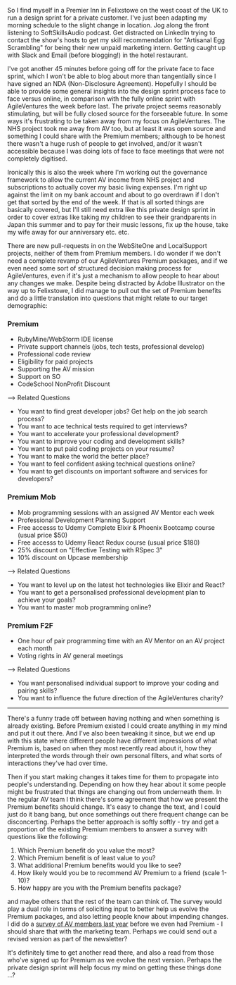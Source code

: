 So I find myself in a Premier Inn in Felixstowe on the west coast of the UK to run a design sprint for a private customer. I've just been adapting my morning schedule to the slight change in location.  Jog along the front listening to SoftSkillsAudio podcast.  Get distracted on LinkedIn trying to contact the show's hosts to get my skill recommendation for "Artisanal Egg Scrambling" for being their new unpaid marketing intern.  Getting caught up with Slack and Email (before blogging!) in the hotel restaurant. 

I've got another 45 minutes before going off for the private face to face sprint, which I won't be able to blog about more than tangentially since I have signed an NDA (Non-Disclosure Agreement).  Hopefully I should be able to provide some general insights into the design sprint process face to face versus online, in comparison with the fully online sprint with AgileVentures the week before last.  The private project seems reasonably stimulating, but will be fully closed source for the forseeable future.  In some ways it's frustrating to be taken away from my focus on AgileVentures.  The NHS project took me away from AV too, but at least it was open source and something I could share with the Premium members; although to be honest there wasn't a huge rush of people to get involved, and/or it wasn't accessible because I was doing lots of face to face meetings that were not completely digitised.

Ironically this is also the week where I'm working out the governance framework to allow the current AV income from NHS project and subscriptions to actually cover my basic living expenses.  I'm right up against the limit on my bank account and about to go overdrawn if I don't get that sorted by the end of the week.  If that is all sorted things are basically covered, but I'll still need extra like this private design sprint in order to cover extras like taking my children to see their grandparents in Japan this summer and to pay for their music lessons, fix up the house, take my wife away for our anniversary etc. etc.

There are new pull-requests in on the WebSiteOne and LocalSupport projects, neither of them from Premium members.  I do wonder if we don't need a complete revamp of our AgileVentures Premium packages, and if we even need some sort of structured decision making process for AgileVentures, even if it's just a mechanism to allow people to hear about any changes we make.  Despite being distracted by Adobe Illustrator on the way up to Felixstowe, I did manage to pull out the set of Premium benefits and do a little translation into questions that might relate to our target demographic:

### Premium

- RubyMine/WebStorm IDE license
- Private support channels (jobs, tech tests, professional develop)
- Professional code review
- Eligibility for paid projects
- Supporting the AV mission
- Support on SO
- CodeSchool NonProfit Discount

--> Related Questions

* You want to find great developer jobs? Get help on the job search process?
* You want to ace technical tests required to get interviews?
* You want to accelerate your professional development?
* You want to improve your coding and development skills?
* You want to put paid coding projects on your resume?
* You want to make the world the better place?
* You want to feel confident asking technical questions online?
* You want to get discounts on important software and services for developers?

### Premium Mob

- Mob programming sessions with an assigned AV Mentor each week
- Professional Development Planning Support
- Free accesss to Udemy Complete Elixir & Phoenix Bootcamp course (usual price $50)
- Free accesss to Udemy React Redux course (usual price $180)
- 25% discount on "Effective Testing with RSpec 3"
- 10% discount on Upcase membership

--> Related Questions

* You want to level up on the latest hot technologies like Elixir and React?
* You want to get a personalised professional development plan to achieve your goals?
* You want to master mob programming online?


### Premium F2F

- One hour of pair programming time with an AV Mentor on an AV project each month
- Voting rights in AV general meetings 

--> Related Questions

* You want personalised individual support to improve your coding and pairing skills?
* You want to influence the future direction of the AgileVentures charity?

-----

There's a funny trade off between having nothing and when something is already existing.  Before Premium existed I could create anything in my mind and put it out there.  And I've also been tweaking it since, but we end up with this state where different people have different impressions of what Premium is, based on when they most recently read about it, how they interpreted the words through their own personal filters, and what sorts of interactions they've had over time.  

Then if you start making changes it takes time for them to propagate into people's understanding.  Depending on how they hear about it some people might be frustrated that things are changing out from underneath them.  In the regular AV team I think there's some agreement that how we present the Premium benefits should change.  It's easy to change the text, and I could just do it bang bang, but once somethings out there frequent change can be disconcerting.  Perhaps the better approach is softly softly - try and get a proportion of the existing Premium members to answer a survey with questions like the following:

1. Which Premium benefit do you value the most?
2. Which Premium benefit is of least value to you?
3. What additional Premium benefits would you like to see?
4. How likely would you be to recommend AV Premium to a friend (scale 1-10)?
5. How happy are you with the Premium benefits package?

and maybe others that the rest of the team can think of.  The survey would play a dual role in terms of soliciting input to better help us evolve the Premium packages, and also letting people know about impending changes.  I did do a [survey of AV members last year](https://goo.gl/forms/ll5lfMu1PCtgDRW63) before we even had Premium - I should share that with the marketing team.  Perhaps we could send out a revised version as part of the newsletter?

It's definitely time to get another read there, and also a read from those who've signed up for Premium as we evolve the next version.  Perhaps the private design sprint will help focus my mind on getting these things done ...?
